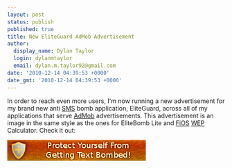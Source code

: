 ```yaml
---
layout: post
status: publish
published: true
title: New EliteGuard AdMob Advertisement
author:
  display_name: Dylan Taylor
  login: dylanmtaylor
  email: dylan.m.taylor92@gmail.com
date: '2010-12-14 04:39:53 +0000'
date_gmt: '2010-12-14 04:39:53 +0000'
---
```

<p>In order to reach even more users, I'm now running a new advertisement for my brand new anti <a class="zem_slink" title="SMS" rel="wikipedia" href="http://en.wikipedia.org/wiki/SMS">SMS</a> bomb application, EliteGuard, across all of my applications that serve <a class="zem_slink" title="AdMob" rel="homepage" href="http://www.admob.com">AdMob</a> advertisements. This advertisement is an image in the same style as the ones for EliteBomb Lite and <a class="zem_slink" title="Verizon FiOS" rel="wikipedia" href="http://en.wikipedia.org/wiki/Verizon_FiOS">FiOS</a> <a class="zem_slink" title="Wired Equivalent Privacy" rel="wikipedia" href="http://en.wikipedia.org/wiki/Wired_Equivalent_Privacy">WEP</a> Calculator. Check it out:</p>
<p><a rel="attachment wp-att-992" href="http://dylanmtaylor.com/2010/12/14/new-eliteguard-admob-advertisement/eg-promo/"><img class="alignnone size-full wp-image-992" title="EliteGuard Advertisement" src="/images/blog/2010/12/eg-promo.png" alt="" width="320" height="48" /></a></p>
<div class="zemanta-pixie" style="margin-top: 10px; height: 15px;"><img class="zemanta-pixie-img" style="border: medium none; float: right;" src="/images/blog/2011/06/pixy7.gif" alt="" /></div>
